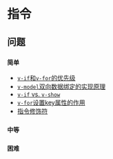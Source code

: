# 指令

## 问题

### `简单`

- [`v-if`和`v-for`的优先级]()
- [`v-model`双向数据绑定的实现原理]()
- [`v-if` vs. `v-show`]()
- [`v-for`设置key属性的作用]()
- [指令修饰符]()


### `中等`


### `困难`
